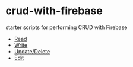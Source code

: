 # crud-with-firebase
starter scripts for performing CRUD with Firebase


 - [Read](https://github.com/abrarShariar/crud-with-firebase/blob/master/src/read.js)
 - [Write](https://github.com/abrarShariar/crud-with-firebase/blob/master/src/write.js)
 - [Update/Delete](https://github.com/abrarShariar/crud-with-firebase/blob/master/src/update.js)
 - [Edit](https://github.com/abrarShariar/crud-with-firebase/blob/master/src/edit.js)
